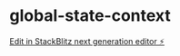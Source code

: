 # global-state-context

[Edit in StackBlitz next generation editor ⚡️](https://stackblitz.com/~/github.com/masa-maki/global-staet-context)

